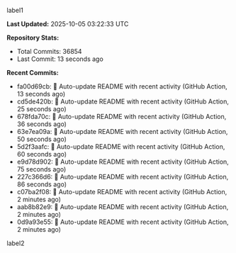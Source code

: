 
label1 
<!-- ACTIVITY_START -->
**Last Updated:** 2025-10-05 03:22:33 UTC

**Repository Stats:**
- Total Commits: 36854
- Last Commit: 13 seconds ago

**Recent Commits:**
- fa00d69cb: 🤖 Auto-update README with recent activity (GitHub Action, 13 seconds ago)
- cd5de420b: 🤖 Auto-update README with recent activity (GitHub Action, 25 seconds ago)
- 678fda70c: 🤖 Auto-update README with recent activity (GitHub Action, 36 seconds ago)
- 63e7ea09a: 🤖 Auto-update README with recent activity (GitHub Action, 50 seconds ago)
- 5d2f3aafc: 🤖 Auto-update README with recent activity (GitHub Action, 60 seconds ago)
- e9d78d902: 🤖 Auto-update README with recent activity (GitHub Action, 75 seconds ago)
- 227c366d6: 🤖 Auto-update README with recent activity (GitHub Action, 86 seconds ago)
- c07ba2f08: 🤖 Auto-update README with recent activity (GitHub Action, 2 minutes ago)
- aab8b82e9: 🤖 Auto-update README with recent activity (GitHub Action, 2 minutes ago)
- 0d9a93e55: 🤖 Auto-update README with recent activity (GitHub Action, 2 minutes ago)
<!-- ACTIVITY_END -->

label2
